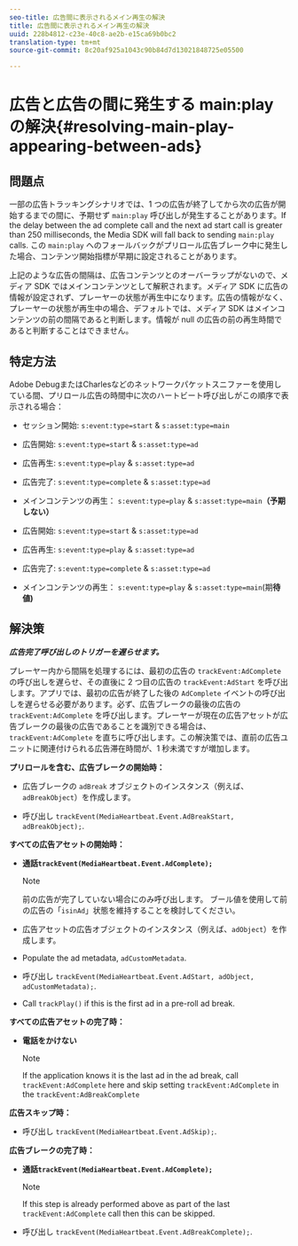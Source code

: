 ```yaml
---
seo-title: 広告間に表示されるメイン再生の解決
title: 広告間に表示されるメイン再生の解決
uuid: 228b4812-c23e-40c8-ae2b-e15ca69b0bc2
translation-type: tm+mt
source-git-commit: 8c20af925a1043c90b84d7d13021848725e05500

---
```



# 広告と広告の間に発生する main:play の解決{#resolving-main-play-appearing-between-ads}

## 問題点

一部の広告トラッキングシナリオでは、1 つの広告が終了してから次の広告が開始するまでの間に、予期せず `main:play` 呼び出しが発生することがあります。If the delay between the ad complete call and the next ad start call is greater than 250 milliseconds, the Media SDK will fall back to sending `main:play` calls. この `main:play` へのフォールバックがプリロール広告ブレーク中に発生した場合、コンテンツ開始指標が早期に設定されることがあります。

上記のような広告の間隔は、広告コンテンツとのオーバーラップがないので、メディア SDK ではメインコンテンツとして解釈されます。メディア SDK に広告の情報が設定されず、プレーヤーの状態が再生中になります。広告の情報がなく、プレーヤーの状態が再生中の場合、デフォルトでは、メディア SDK はメインコンテンツの前の間隔であると判断します。情報が null の広告の前の再生時間であると判断することはできません。

## 特定方法

Adobe DebugまたはCharlesなどのネットワークパケットスニファーを使用している間、プリロール広告の時間中に次のハートビート呼び出しがこの順序で表示される場合：

* セッション開始: `s:event:type=start` &amp; `s:asset:type=main`
* 広告開始: `s:event:type=start` &amp; `s:asset:type=ad`
* 広告再生: `s:event:type=play` &amp; `s:asset:type=ad`
* 広告完了: `s:event:type=complete` &amp; `s:asset:type=ad`
* メインコンテンツの再生： `s:event:type=play` &amp; `s:asset:type=main`**（予期しない）**

* 広告開始: `s:event:type=start` &amp; `s:asset:type=ad`
* 広告再生: `s:event:type=play` &amp; `s:asset:type=ad`
* 広告完了: `s:event:type=complete` &amp; `s:asset:type=ad`
* メインコンテンツの再生： `s:event:type=play` &amp; `s:asset:type=main`(期&#x200B;**待値)**

## 解決策

***広告完了呼び出しのトリガーを遅らせます。***

プレーヤー内から間隔を処理するには、最初の広告の `trackEvent:AdComplete` の呼び出しを遅らせ、その直後に 2 つ目の広告の `trackEvent:AdStart` を呼び出します。アプリでは、最初の広告が終了した後の `AdComplete` イベントの呼び出しを遅らせる必要があります。必ず、広告ブレークの最後の広告の `trackEvent:AdComplete` を呼び出します。プレーヤーが現在の広告アセットが広告ブレークの最後の広告であることを識別できる場合は、`trackEvent:AdComplete` を直ちに呼び出します。この解決策では、直前の広告ユニットに関連付けられる広告滞在時間が、1 秒未満ですが増加します。

**プリロールを含む、広告ブレークの開始時：**

* 広告ブレークの `adBreak` オブジェクトのインスタンス（例えば、`adBreakObject`）を作成します。

* 呼び出し `trackEvent(MediaHeartbeat.Event.AdBreakStart, adBreakObject);`.

**すべての広告アセットの開始時：**

* **通話`trackEvent(MediaHeartbeat.Event.AdComplete);`**

   >[!NOTE]
   >
   >前の広告が完了していない場合にのみ呼び出します。 ブール値を使用して前の広告の「`isinAd`」状態を維持することを検討してください。

* 広告アセットの広告オブジェクトのインスタンス（例えば、`adObject`）を作成します。
* Populate the ad metadata, `adCustomMetadata`.
* 呼び出し `trackEvent(MediaHeartbeat.Event.AdStart, adObject, adCustomMetadata);`.
* Call `trackPlay()` if this is the first ad in a pre-roll ad break.

**すべての広告アセットの完了時：**

* **電話をかけない**

   >[!NOTE]
   >
   >If the application knows it is the last ad in the ad break, call `trackEvent:AdComplete` here and skip setting `trackEvent:AdComplete` in the `trackEvent:AdBreakComplete`

**広告スキップ時：**

* 呼び出し `trackEvent(MediaHeartbeat.Event.AdSkip);`.

**広告ブレークの完了時：**

* **通話`trackEvent(MediaHeartbeat.Event.AdComplete);`**

   >[!NOTE]
   >
   >If this step is already performed above as part of the last `trackEvent:AdComplete` call then this can be skipped.

* 呼び出し `trackEvent(MediaHeartbeat.Event.AdBreakComplete);`.


